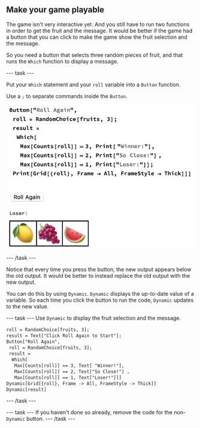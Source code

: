 ## Make your game playable

The game isn't very interactive yet. And you still have to run two functions in order to get the fruit and the message. It would be better if the game had a button that you can click to make the game show the fruit selection and the message.

So you need a button that selects three random pieces of fruit, and that runs the `Which` function to display a message.

--- task ---

Put your `Which` statement and your `roll` variable into a `Button` function.

Use a `;` to separate commands inside the `Button`.

![Basic Roll Again Button](images/BasicButton.png)

--- /task ---

Notice that every time you press the button, the new output appears below the old output. It would be better to instead replace the old output with the new output.

You can do this by using `Dynamic`. `Dynamic` displays the up-to-date value of a variable. So each time you click the button to run the code, `Dynamic` updates to the new value.

--- task ---
Use `Dynamic` to display the fruit selection and the message. 

```
roll = RandomChoice[fruits, 3];
result = Text["Click Roll Again to Start"];
Button["Roll Again",
 roll = RandomChoice[fruits, 3];
 result =
  Which[
   Max[Counts[roll]] == 3, Text[ "Winner!"],
   Max[Counts[roll]] == 2, Text["So Close!"] ,
   Max[Counts[roll]] == 1, Text["Loser!"]]]
Dynamic[Grid[{roll}, Frame -> All, FrameStyle -> Thick]]
Dynamic[result]
```
--- /task ---

--- task ---
If you haven't done so already, remove the code for the non-`Dynamic` button.
--- /task ---
